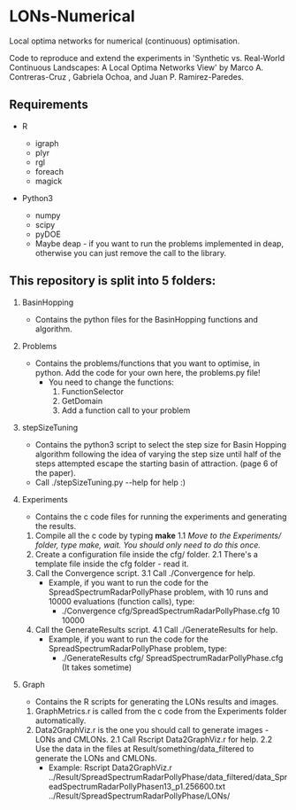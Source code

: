 # LONs-Numerical
Local optima networks for numerical (continuous) optimisation.

Code to reproduce and extend the experiments in 'Synthetic vs. Real-World Continuous Landscapes: A Local Optima Networks View' by Marco  A. Contreras-Cruz , Gabriela Ochoa, and Juan P. Ramirez-Paredes.

## Requirements
 - R
 	- igraph
	- plyr
	- rgl
	- foreach
	- magick
	
 	
 - Python3
 	- numpy
	- scipy 
	- pyDOE
 	- Maybe deap - if you want to run the problems implemented in deap, otherwise you can just remove the call to the library.
 	

## This repository is split into 5 folders:

1. BasinHopping
	- Contains the python files for the BasinHopping functions and algorithm. 

2. Problems
	- Contains the problems/functions that you want to optimise, in python. Add the code for your own here, the problems.py file!
		- You need to change the functions:
			1. FunctionSelector
			2. GetDomain
			3. Add a function call to your problem


3. stepSizeTuning
	- Contains the python3 script to select the step size for Basin Hopping algorithm following the idea of varying the step size until half of the steps attempted escape the starting basin of attraction. (page 6 of the paper).
	- Call ./stepSizeTuning.py --help for help :)

4. Experiments
	- Contains the c code files for running the experiments and generating the results.
	1. Compile all the c code by typing **make**
	1.1 *Move to the Experiments/ folder, type make, wait. You should only need to do this once.*
	2. Create a configuration file inside the cfg/ folder.
	2.1 There's a template file inside the cfg folder - read it.
	3. Call the Convergence script.
	3.1 Call ./Convergence  for help.
		- Example, if you want to run the code for the  SpreadSpectrumRadarPollyPhase problem, with 10 runs and 10000 evaluations (function calls), type:
			- ./Convergence cfg/SpreadSpectrumRadarPollyPhase.cfg 10 10000
	4. Call the GenerateResults script.
	4.1 Call ./GenerateResults  for help.
		- Example, if you want to run the code for the  SpreadSpectrumRadarPollyPhase problem, type:
			- ./GenerateResults cfg/ SpreadSpectrumRadarPollyPhase.cfg (It takes sometime)

	
5. Graph
	- Contains the R scripts for generating the LONs results and images.
	1. GraphMetrics.r is called from the c code from the Experiments folder automatically.
	2. Data2GraphViz.r is the one you should call to generate images - LONs and CMLONs.
	2.1 Call Rscript Data2GraphViz.r for help.
	2.2 Use the data in the files at Result/something/data_filtered to generate the LONs and CMLONs.
		- Example: Rscript Data2GraphViz.r ../Result/SpreadSpectrumRadarPollyPhase/data_filtered/data_SpreadSpectrumRadarPollyPhasen13_p1.256600.txt ../Result/SpreadSpectrumRadarPollyPhase/LONs/



